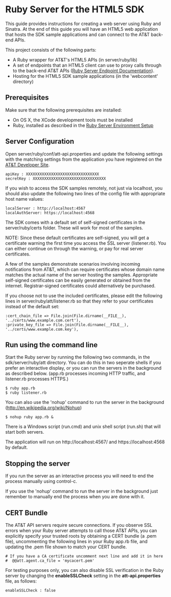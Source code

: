 Ruby Server for the HTML5 SDK
===

This guide provides instructions for creating a web server using Ruby and 
Sinatra. At the end of this guide you will have an HTML5 web application that 
hosts the SDK sample applications and can connect to the AT&T back-end APIs.

This project consists of the following parts:

 - A Ruby wrapper for AT&T's HTML5 APIs (in server/ruby/lib)
 - A set of endpoints that an HTML5 client can use to proxy calls through to the 
 back-end AT&T APIs 
 ([Ruby Server Endpoint Documentation](server/ruby/index.html)).
 - Hosting for the HTML5 SDK sample applications (in the 'webcontent' directory)


Prerequisites
----

Make sure that the following prerequisites are installed:

 - On OS X, the XCode development tools must be installed
 - Ruby, installed as described in the 
 [Ruby Server Environment Setup](#!/guide/server_ruby_env)
   

Server Configuration
---

Open server/ruby/conf/att-api.properties and update the following settings with 
the matching settings from the application you have registered on the 
[AT&T Developer Site](http://developer.att.com).

    apiKey : XXXXXXXXXXXXXXXXXXXXXXXXXXXXXXXX
    secretKey : XXXXXXXXXXXXXXXXXXXXXXXXXXXXXXXX

If you wish to access the SDK samples remotely, not just via localhost, you 
should also update the following two lines of the config file with appropriate 
host name values:

    localServer : http://localhost:4567
    localAuthServer: https://localhost:4568

    
The SDK comes with a default set of self-signed certificates in the 
server/ruby/certs folder. These will work for most of the samples.

NOTE: Since these default certificates are self-signed, you will get a 
certificate warning the first time you access the SSL server (listener.rb). You 
can either continue on through the warning, or pay for real server certificates.

A few of the samples demonstrate scenarios involving incoming notifications from 
AT&T, which can require certificates whose domain name matches the actual name 
of the server hosting the samples. Appropriate self-signed certificates can be 
easily generated or obtained from the internet. Registrar-signed certificates 
could alternatively be purchased.

If you choose not to use the included certificates, please edit the following 
lines in server/ruby/att/listener.rb so that they refer to your certificates 
instead of the default set:

    :cert_chain_file => File.join(File.dirname(__FILE__), '../certs/www.example.com.cert'),
    :private_key_file => File.join(File.dirname(__FILE__), '../certs/www.example.com.key'),
  
Run using the command line
---

Start the Ruby server by running the following two commands, in the 
sdk/server/ruby/att directory. You can do this in two seperate shells if you 
prefer an interactive display, or you can run the servers in the background as 
described below. (app.rb processes incoming HTTP traffic, and listener.rb 
processes HTTPS.)

    $ ruby app.rb
    $ ruby listener.rb

You can also use the 'nohup' command to run the server in the background 
(<http://en.wikipedia.org/wiki/Nohup>)

    $ nohup ruby app.rb &

There is a Windows script (run.cmd) and unix shell script (run.sh) that will 
start both servers.
    
The application will run on http://localhost:4567/ and https://localhost:4568 by 
default.


Stopping the server
---

If you run the server as an interactive process you will need to end the process 
manually using control-c.

If you use the 'nohup' command to run the server in the background just remember 
to manually end the process when you are done with it.

CERT Bundle
---

The AT&T API servers require secure connections. If you observe SSL errors when 
your Ruby server attempts to call those AT&T APIs, you can explicitly specify 
your trusted roots by obtaining a CERT bundle (a .pem file), uncommenting the 
following lines in your Ruby app.rb file, and updating the .pem file shown to 
match your CERT bundle.

    # If you have a CA certificate uncomment next line and add it in here
    #  @@att.agent.ca_file = 'mycacert.pem'

For testing purposes only, you can also disable SSL verification in the Ruby 
server by changing the **enableSSLCheck** setting in the **att-api.properties** 
file, as follows:

    enableSSLCheck : false
